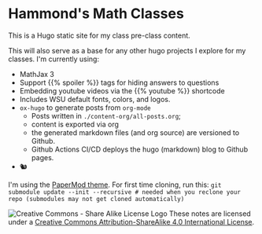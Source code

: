 # Hammond's Math Classes 

This is a Hugo static site for my class pre-class content. 

This will also serve as a base for any other hugo projects I explore for my classes. I'm currently using: 
- MathJax 3
- Support {{% spoiler %}} tags for hiding answers to questions
- Embedding youtube videos via the {{% youtube %}} shortcode
- Includes WSU default fonts, colors, and logos. 
- `ox-hugo` to generate posts from `org-mode` 
  - Posts written in `./content-org/all-posts.org`; 
  - content is exported via org
  - the generated markdown files (and org source) are versioned to Github. 
  - Github Actions CI/CD deploys the hugo (markdown) blog to Github pages.
- 🐿


I'm using the [PaperMod theme](https://github.com/adityatelange/hugo-PaperMod). For first time cloning, run this:
`git submodule update --init --recursive # needed when you reclone your repo (submodules may not get cloned automatically)`



![Creative Commons - Share Alike License Logo](https://i.creativecommons.org/l/by-sa/4.0/88x31.png) These notes are licensed under a [Creative Commons Attribution-ShareAlike 4.0 International License](http://creativecommons.org/licenses/by-sa/4.0/).

